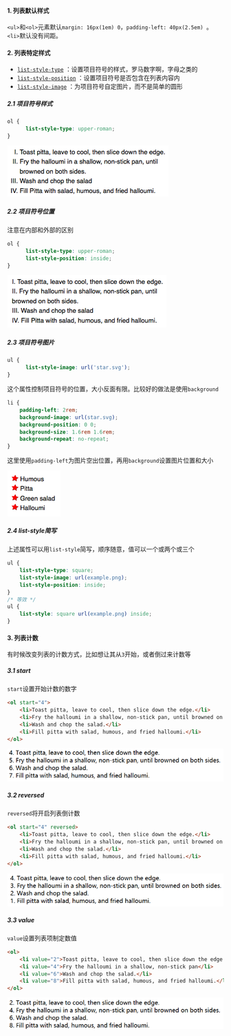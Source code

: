 #### 1. 列表默认样式

`<ul>`和`<ol>`元素默认`margin: 16px(1em) 0`，`padding-left: 40px(2.5em) `。`<li>`默认没有间距。

#### 2. 列表特定样式

- [`list-style-type`](https://developer.mozilla.org/zh-CN/docs/Web/CSS/list-style-type) ：设置项目符号的样式，罗马数字啊，字母之类的
- [`list-style-position`](https://developer.mozilla.org/zh-CN/docs/Web/CSS/list-style-position) ：设置项目符号是否包含在列表内容内
- [`list-style-image`](https://developer.mozilla.org/zh-CN/docs/Web/CSS/list-style-image) ：为项目符号自定图片，而不是简单的圆形

##### 2.1 项目符号样式

```css
ol {
      list-style-type: upper-roman;
}
```

 ![an ordered list with the bullet points set to appear outside the list item text.](assets/outer-bullets.png ":size=300") 

##### 2.2 项目符号位置

注意在内部和外部的区别

```css
ol {
      list-style-type: upper-roman;
      list-style-position: inside;
}
```

 ![an ordered list with the bullet points set to appear inside the list item text.](assets/inner-bullets.png ":size=300") 

##### 2.3 项目符号图片

```css
ul {
      list-style-image: url('star.svg');
}
```

这个属性控制项目符号的位置，大小反面有限。比较好的做法是使用`background`

```css
li {
    padding-left: 2rem;
    background-image: url(star.svg);
    background-position: 0 0;
    background-size: 1.6rem 1.6rem;
    background-repeat: no-repeat;
}
```

这里使用`padding-left`为图片空出位置，再用`background`设置图片位置和大小

 ![an unordered list with the bullet points set as little star images](assets/image-bullets.png) 

##### 2.4 list-style简写

上述属性可以用`list-style`简写，顺序随意，值可以一个或两个或三个

```css
ul {
    list-style-type: square;
    list-style-image: url(example.png);
    list-style-position: inside;
}
/* 等效 */
ul {
	list-style: square url(example.png) inside;
}
```

#### 3. 列表计数

有时候改变列表的计数方式，比如想让其从`3`开始，或者倒过来计数等

##### 3.1 start

`start`设置开始计数的数字

```html
<ol start="4">
    <li>Toast pitta, leave to cool, then slice down the edge.</li>
    <li>Fry the halloumi in a shallow, non-stick pan, until browned on both sides.</li>
    <li>Wash and chop the salad.</li>
    <li>Fill pitta with salad, humous, and fried halloumi.</li>
</ol>
```

![image-20200102111217276](assets/ol-start.png ":size=400")

##### 3.2 reversed

`reversed`将开启列表倒计数

```html
<ol start="4" reversed>
    <li>Toast pitta, leave to cool, then slice down the edge.</li>
    <li>Fry the halloumi in a shallow, non-stick pan, until browned on both sides.</li>
    <li>Wash and chop the salad.</li>
    <li>Fill pitta with salad, humous, and fried halloumi.</li>
</ol>
```

![image-20200102132702075](assets/ol-reversed.png ":size=400")

##### 3.3 value

`value`设置列表项制定数值

```html
<ol>
    <li value="2">Toast pitta, leave to cool, then slice down the edge.</li>
    <li value="4">Fry the halloumi in a shallow, non-stick pan</li>
    <li value="6">Wash and chop the salad.</li>
    <li value="8">Fill pitta with salad, humous, and fried halloumi.</li>
</ol>
```

![image-20200102132845154](assets/ol-value.png ":size=400")

